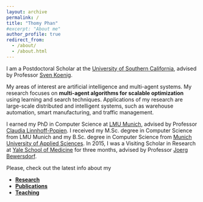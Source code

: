 ```yaml
---
layout: archive
permalink: /
title: "Thomy Phan"
#excerpt: "About me"
author_profile: true
redirect_from: 
  - /about/
  - /about.html
---
```


I am a Postdoctoral Scholar at the [University of Southern California](https://www.usc.edu), advised by Professor [Sven Koenig](https://ics.uci.edu/?people=sven-koenig).

My areas of interest are artificial intelligence and multi-agent systems. My research focuses on **multi-agent algorithms for scalable optimization** using learning and search techniques. Applications of my research are large-scale distributed and intelligent systems, such as warehouse automation, smart manufacturing, and traffic management.

I earned my PhD in Computer Science at [LMU Munich](https://www.lmu.de/en/index.html), advised by Professor [Claudia Linnhoff-Popien](https://www.mobile.ifi.lmu.de/team/claudia-linnhoff-popien/). I received my M.Sc. degree in Computer Science from LMU Munich and my B.Sc. degree in Computer Science from [Munich University of Applied Sciences](https://www.hm.edu/en/index.en.html). In 2015, I was a Visiting Scholar in Research at [Yale School of Medicine](https://medicine.yale.edu) for three months, advised by Professor [Joerg Bewersdorf](http://www.bewersdorflab.org/joerg-bewersdorf.html). 

Please, check out the latest info about my
* [**Research**](https://thomyphan.github.io/research/)
* [**Publications**](https://thomyphan.github.io/publications/)
* [**Teaching**](https://thomyphan.github.io/teaching/)

